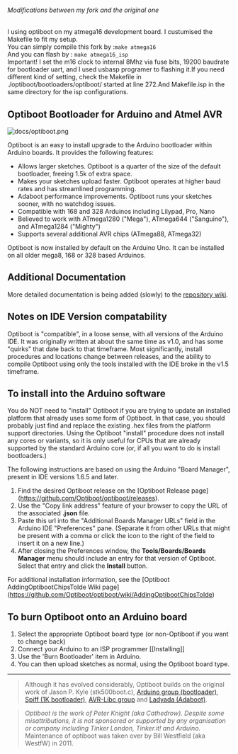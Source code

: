 ###### Modifications between my fork and the original one
I using optiboot on my atmega16 development board. I custumised the Makefile to fit my setup. <br />
You can simply compile this fork by :```make atmega16``` <br />
And you can flash by : ```make atmega16_isp``` <br />
Important! I set the m16 clock to internal 8Mhz via fuse bits, 19200 baudrate for bootloader uart, and I used usbasp programer to flashing it.If you need different kind of setting, check the Makefile in ./optiboot/bootloaders/optiboot/
started at line 272.And Makefile.isp in the same directory for the isp configurations.

## Optiboot Bootloader for Arduino and Atmel AVR ##

![docs/optiboot.png](docs/optiboot.png)

Optiboot is an easy to install upgrade to the Arduino bootloader within Arduino boards. It provides the following features:

  * Allows larger sketches. Optiboot is a quarter of the size of the default bootloader, freeing 1.5k of extra space.
  * Makes your sketches upload faster. Optiboot operates at higher baud rates and has streamlined programming.
  * Adaboot performance improvements. Optiboot runs your sketches sooner, with no watchdog issues.
  * Compatible with 168 and 328 Arduinos including Lilypad, Pro, Nano
  * Believed to work with ATmega1280 ("Mega"), ATmega644 ("Sanguino"), and ATmega1284 ("Mighty")
  * Supports several additional AVR chips (ATmega88, ATmega32)

Optiboot is now installed by default on the Arduino Uno. It can be installed on all older mega8, 168 or 328 based Arduinos.

## Additional Documentation
More detailed documentation is being added (slowly) to the [repository wiki](https://github.com/Optiboot/optiboot/wiki).

## Notes on IDE Version compatability
Optiboot is "compatible", in a loose sense, with all versions of the Arduino IDE.  It was originally written at about the same time as v1.0, and has some "quirks" that date back to that timeframe.  Most significantly, install procedures and locations change between releases, and the ability to compile Optiboot using only the tools installed with the IDE broke in the v1.5 timeframe.

## To install into the Arduino software ##
You do NOT need to "install" Optiboot if you are trying to update an installed platform that already uses some form of Optiboot.  In that case, you should probably just find and replace the existing .hex files from the platform support directories.  Using the Optiboot "install" procedure does not install any cores or variants, so it is only useful for CPUs that are already supported by the standard Arduino core (or, if all you want to do is install bootloaders.)

The following instructions are based on using the Arduino "Board Manager", present in IDE versions 1.6.5 and later.

  1. Find the desired Optiboot release on the [Optiboot Release page] (https://github.com/Optiboot/optiboot/releases).
  2. Use the "Copy link address" feature of your browser to copy the URL of the associated **.json** file.
  3. Paste this url into the "Additional Boards Manager URLs" field in the Arduino IDE "Preferences" pane. (Separate it from other URLs that might be present with a comma or click the icon to the right of the field to insert it on a new line.)
  4. After closing the Preferences window, the **Tools/Boards/Boards Manager** menu should include an entry for that version of Optiboot.  Select that entry and click the **Install** button.

For additional installation information, see the [Optiboot AddingOptibootChipsToIde Wiki page] (https://github.com/Optiboot/optiboot/wiki/AddingOptibootChipsToIde)


<!---
  1. Download the latest using Git or the Zip download feature of GitHub.  If you download as a zip, also extract it.
  1. You will need to be using a recent version of the [Arduino environment](http://arduino.cc), version 18 or later.
  1. Create a 'hardware' directory inside your sketches folder.
  1. Copy the optiboot directory into the hardware directory.
  1. Restart the Arduino software. New boards will appear in the Tools>Board menu.
--->

## To burn Optiboot onto an Arduino board ##
  1. Select the appropriate Optiboot board type (or non-Optiboot if you want to change back)
  1. Connect your Arduino to an ISP programmer [[Installing]]
  1. Use the 'Burn Bootloader' item in Arduino.
  1. You can then upload sketches as normal, using the Optiboot board type.

----

> Although it has evolved considerably, Optiboot builds on the original work of Jason P. Kyle (stk500boot.c), [Arduino group (bootloader)](http://arduino.cc), [Spiff (1K bootloader)](http://spiffie.org/know/arduino_1k_bootloader/bootloader.shtml), [AVR-Libc group](http://nongnu.org/avr-libc) and [Ladyada (Adaboot)](http://www.ladyada.net/library/arduino/bootloader.html).

> _Optiboot is the work of Peter Knight (aka Cathedrow). Despite some misattributions, it is not sponsored or supported by any organisation or company including Tinker London, Tinker.it! and Arduino._  
> Maintenance of optiboot was taken over by Bill Westfield (aka WestfW) in 2011.
